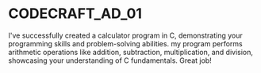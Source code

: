 # CODECRAFT_AD_01
I've successfully created a calculator program in C, demonstrating your programming skills and problem-solving abilities. my program performs arithmetic operations like addition, subtraction, multiplication, and division, showcasing your understanding of C fundamentals. Great job!
